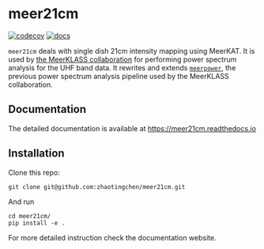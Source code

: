 # **meer21cm**
[![codecov](https://codecov.io/gh/zhaotingchen/meer21cm/graph/badge.svg?token=BEE45774LQ)](https://codecov.io/gh/zhaotingchen/meer21cm)
[![docs](https://app.readthedocs.org/projects/meer21cm/badge/?version=latest)](https://meer21cm.readthedocs.io/en/latest)


`meer21cm` deals with single dish 21cm intensity mapping using MeerKAT.
It is used by [the MeerKLASS collaboration](https://meerklass.org/) for performing power spectrum analysis for the UHF band data.
It rewrites and extends [`meerpower`](https://github.com/meerklass/meerpower), the previous power spectrum analysis pipeline used by the MeerKLASS collaboration.

## Documentation
The detailed documentation is available at https://meer21cm.readthedocs.io

## Installation
Clone this repo:
```
git clone git@github.com:zhaotingchen/meer21cm.git
```

And run
```
cd meer21cm/
pip install -e .
```

For more detailed instruction check the documentation website.

